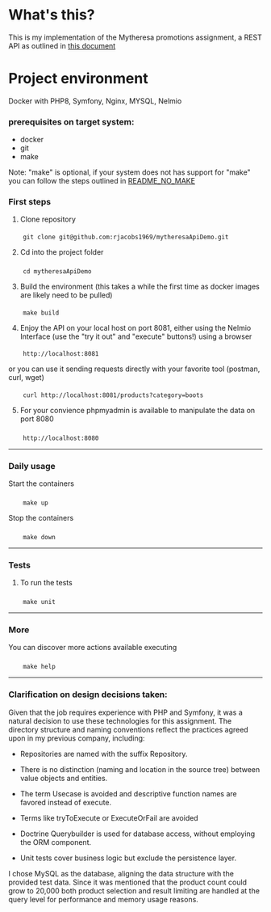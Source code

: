 # What's this?
This is my implementation of the Mytheresa promotions assignment, a REST API as outlined in [this document](assignment.md)

# Project environment
Docker with PHP8, Symfony, Nginx, MYSQL, Nelmio

### prerequisites on target system:

- docker
- git
- make

Note: "make" is optional, if your system does not has support for "make" you can follow the steps outlined in [README_NO_MAKE](README_NO_MAKE.md)

### First steps

1. Clone repository
####
        git clone git@github.com:rjacobs1969/mytheresaApiDemo.git

2. Cd into the project folder

###
        cd mytheresaApiDemo

3. Build the environment (this takes a while the first time as docker images are likely need to be pulled)

####
        make build

4. Enjoy the API on your local host on port 8081, either using the Nelmio Interface (use the "try it out" and "execute" buttons!) using a browser


####
        http://localhost:8081

or you can use it sending requests directly with your favorite tool (postman, curl, wget)

####
        curl http://localhost:8081/products?category=boots


5. For your convience phpmyadmin is available to manipulate the data on port 8080

###
        http://localhost:8080

___

### Daily usage

Start the containers

###
        make up

Stop the containers

###
        make down

___

### Tests

1. To run the tests

###
        make unit

---

### More

You can discover more actions available executing

###
        make help

---

### Clarification on design decisions taken:

Given that the job requires experience with PHP and Symfony, it was a natural decision to use these technologies for this assignment. The directory structure and naming conventions reflect the practices agreed upon in my previous company, including:

- Repositories are named with the suffix Repository.

- There is no distinction (naming and location in the source tree) between value objects and entities.

- The term Usecase is avoided and descriptive function names are favored instead of execute.

- Terms like tryToExecute or ExecuteOrFail are avoided

- Doctrine Querybuilder is used for database access, without employing the ORM component.

- Unit tests cover business logic but exclude the persistence layer.

I chose MySQL as the database, aligning the data structure with the provided test data. Since it was mentioned that the product count could grow to 20,000  both product selection and result limiting are handled at the query level for performance and memory usage reasons.
